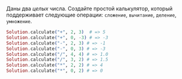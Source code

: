 
Даны два *целых* числа. Создайте простой калькулятор, который поддерживает следующие операции: `сложение`, `вычитание`, `деление`, `умножение`.

```elixir
Solution.calculate("+", 2, 3)  # => 5
Solution.calculate("+", 0, -3) # => -3
Solution.calculate("-", 2, 3) # => -1
Solution.calculate("-", 0, 3) # => -3
Solution.calculate("/", 4, 4) # => 1.0
Solution.calculate("/", 3, 2) # => 1.5
Solution.calculate("*", 2, 2) # => 4
Solution.calculate("*", 0, 2) # => 0
```
